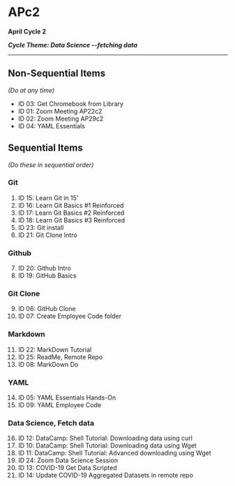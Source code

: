 # APc2 #
**April Cycle 2**

***Cycle Theme: Data Science --fetching data***

---

## Non-Sequential Items ##
*(Do at any time)*

- ID 03: Get Chromebook from Library
- ID 01:	Zoom Meeting AP22c2
- ID 02:	Zoom Meeting AP29c2
- ID 04:	YAML Essentials

## Sequential Items ##
*(Do these in sequential order)*

### Git ###

1. ID 15:	Learn Git in 15'
2. ID 16:	Learn Git Basics #1 Reinforced
3. ID 17:	Learn Git Basics #2 Reinforced
4. ID 18:	Learn Git Basics #3 Reinforced
5. ID 23:	Git install
6. ID 21:	Git Clone Intro

### Github ###

7. ID 20:	Github Intro
8. ID 19:	GitHub Basics

### Git Clone ###
9. ID 06:	GitHub Clone
10. ID 07:	Create Employee Code folder


### Markdown ###
11. ID 22:	MarkDown Tutorial
12. ID 25:	ReadMe, Remote Repo
13. ID 08:	MarkDown Do

### YAML ###
14. ID 05:	YAML Essentials Hands-On
15. ID 09:	YAML Employee Code 

### Data Science, Fetch data ###
16. ID 12:	DataCamp: Shell Tutorial: Downloading data using curl
17. ID 10:	DataCamp: Shell Tutorial: Downloading data using Wget
18. ID 11:	DataCamp: Shell Tutorial: Advanced downloading using Wget
19. ID 24:	Zoom Data Science Session
20. ID 13:	COVID-19 Get Data Scripted
21. ID 14:	Update COVID-19 Aggregated Datasets in remote repo